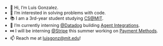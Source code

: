 - 👋 Hi, I’m Luis Gonzalez.
- 👀 I’m interested in solving problems with code. 
- 📚 I am a 3rd-year student studying [CS@MIT](https://www.eecs.mit.edu/).
- 🌱 I’m currently interning [@Datadog](https://www.datadoghq.com/) building [Agent Integrations](https://github.com/DataDog/integrations-core).
- ⏭️ I will be interning [@Stripe](https://stripe.com/) this summer working on [Payment Methods](https://stripe.com/payments/features#payment-options).
- 📫 Reach me at luisgonz@mit.edu!

<!---
luisgonzalex/luisgonzalex is a ✨ special ✨ repository because its `README.md` (this file) appears on your GitHub profile.
You can click the Preview link to take a look at your changes.
--->
